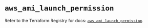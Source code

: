 # `aws_ami_launch_permission`

Refer to the Terraform Registry for docs: [`aws_ami_launch_permission`](https://registry.terraform.io/providers/hashicorp/aws/6.7.0/docs/resources/ami_launch_permission).
